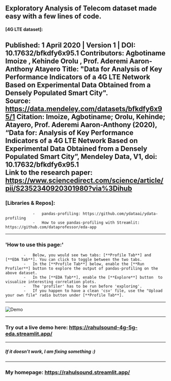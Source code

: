 ## Exploratory Analysis of Telecom dataset made easy with a few lines of code.
#### [**4G LTE** dataset]:   
**Published**: 1 April 2020 | Version 1 | DOI: 10.17632/bfkdfy6x95.1 Contributors: Agbotiname Imoize , Kehinde Orolu , Prof. Aderemi Aaron-Anthony Atayero
**Title**: "Data for Analysis of Key Performance Indicators of a 4G LTE Network Based on Experimental Data Obtained from a Densely Populated Smart City".   
**Source**: https://data.mendeley.com/datasets/bfkdfy6x95/1 
**Citation**: Imoize, Agbotiname; Orolu, Kehinde; Atayero, Prof. Aderemi Aaron-Anthony  (2020), “Data for: Analysis of Key Performance Indicators of a 4G LTE Network Based on Experimental Data Obtained from a Densely Populated Smart City”, Mendeley Data, V1, doi: 10.17632/bfkdfy6x95.1                                
**Link to the research paper**: https://www.sciencedirect.com/science/article/pii/S2352340920301980?via%3Dihub
---

### [Libraries & Repos]:   
                -   pandas-profiling: https://github.com/ydataai/ydata-profiling
                -   How to use pandas-profiling with Streamlit: https://github.com/dataprofessor/eda-app 
---

### 'How to use this page:'
            -   Below, you would see two tabs: [**Profile Tab**] and [**EDA Tab**]. You can click to toggle between the two tabs.
            -   In the [**Profile Tab**] below, enable the [**Run Profiler**] button to explore the output of pandas-profiling on the above dataset.
            -   In the [**EDA Tab**], enable the [**Explore**] button  to visualize interesting correlation plots.
            -   The 'profiler' has to be run before 'exploring'.
            -   If you happen to have a clean 'csv' file, use the "Upload your own file" radio button under [**Profile Tab**].   
---

![Demo](./demo-fast.gif)

---
### Try out a live demo here: https://rahulsound-4g-5g-eda.streamlit.app/ 
---
##### If it doesn't work, I am fixing something :)
---
### My homepage: https://rahulsound.streamlit.app/ 
